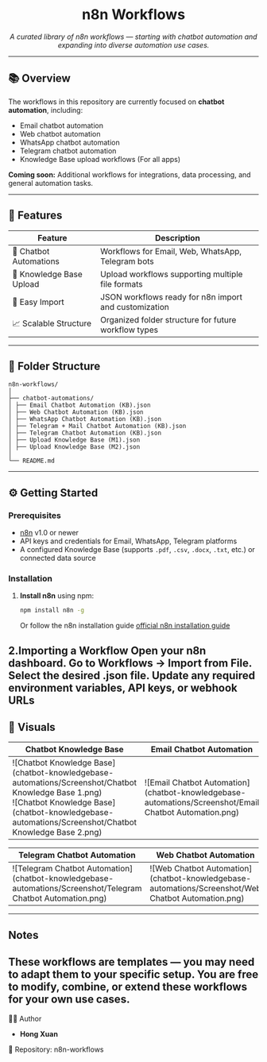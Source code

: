 <h1 align="center">n8n Workflows</h1>
<p align="center"><i>A curated library of n8n workflows — starting with chatbot automation and expanding into diverse automation use cases.</i></p>

---

## 📚 Overview

The workflows in this repository are currently focused on **chatbot automation**, including:
- Email chatbot automation
- Web chatbot automation
- WhatsApp chatbot automation
- Telegram chatbot automation
- Knowledge Base upload workflows (For all apps)

**Coming soon:** Additional workflows for integrations, data processing, and general automation tasks.

---

## 🚀 Features

| Feature                      | Description                                           |
| ---------------------------- | -----------------------------------------------------|
| 💬 Chatbot Automations       | Workflows for Email, Web, WhatsApp, Telegram bots     |
| 📂 Knowledge Base Upload     | Upload workflows supporting multiple file formats    |
| 🔄 Easy Import               | JSON workflows ready for n8n import and customization|
| 📈 Scalable Structure        | Organized folder structure for future workflow types  |

---
## 📁 Folder Structure
```
n8n-workflows/
│
├── chatbot-automations/
│ ├── Email Chatbot Automation (KB).json
│ ├── Web Chatbot Automation (KB).json
│ ├── WhatsApp Chatbot Automation (KB).json
│ ├── Telegram + Mail Chatbot Automation (KB).json
│ ├── Telegram Chatbot Automation (KB).json
│ ├── Upload Knowledge Base (M1).json
│ ├── Upload Knowledge Base (M2).json
│
└── README.md
```
---

## ⚙️ Getting Started
### Prerequisites
- [n8n](https://n8n.io) v1.0 or newer
- API keys and credentials for Email, WhatsApp, Telegram platforms
- A configured Knowledge Base (supports `.pdf`, `.csv`, `.docx`, `.txt`, etc.) or connected data source

### Installation
1. **Install n8n** using npm:
   ```bash
   npm install n8n -g
   ```
   Or follow the n8n installation guide [official n8n installation guide](https://docs.n8n.io/getting-started/installation/)

2.**Importing a Workflow**
Open your n8n dashboard.
Go to Workflows → Import from File.
Select the desired .json file.
Update any required environment variables, API keys, or webhook URLs
---
## 📸 Visuals

| Chatbot Knowledge Base                 | Email Chatbot Automation            | Telegram + Mail Automation           |
| ------------------------------------- | ---------------------------------- | ----------------------------------- |
| ![Chatbot Knowledge Base](chatbot-knowledgebase-automations/Screenshot/Chatbot Knowledge Base 1.png)<br>![Chatbot Knowledge Base](chatbot-knowledgebase-automations/Screenshot/Chatbot Knowledge Base 2.png) | ![Email Chatbot Automation](chatbot-knowledgebase-automations/Screenshot/Email Chatbot Automation.png) | ![Telegram + Mail Automation](chatbot-knowledgebase-automations/Screenshot/Telegram + Mail Automation.png) |

| Telegram Chatbot Automation            | Web Chatbot Automation              | WhatsApp Chatbot Automation          |
| ------------------------------------- | ---------------------------------- | ----------------------------------- |
| ![Telegram Chatbot Automation](chatbot-knowledgebase-automations/Screenshot/Telegram Chatbot Automation.png) | ![Web Chatbot Automation](chatbot-knowledgebase-automations/Screenshot/Web Chatbot Automation.png) | ![WhatsApp Chatbot Automation](chatbot-knowledgebase-automations/Screenshot/WhatsApp Chatbot Automation.png) |


---
## Notes
These workflows are templates — you may need to adapt them to your specific setup.
You are free to modify, combine, or extend these workflows for your own use cases.
---

👩‍💻 Author
- **Hong Xuan**

📁 Repository: n8n-workflows
